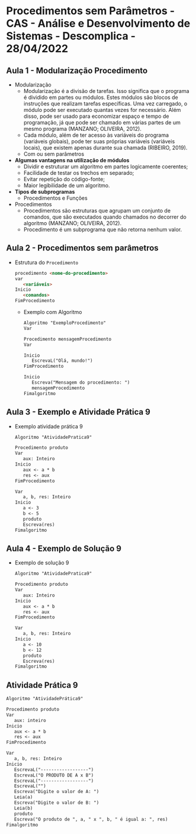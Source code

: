 # Procedimentos sem Parâmetros - CAS - Análise e Desenvolvimento de Sistemas - Descomplica - 28/04/2022

## Aula 1 - Modularização Procedimento

- Modularização
    - Modularização é a divisão de tarefas. Isso significa que o programa é dividido em partes ou módulos. Estes módulos são blocos de instruções que realizam tarefas específicas. Uma vez carregado, o módulo pode ser executado quantas vezes for necessário. Além disso, pode ser usado para economizar espaço e tempo de programação, já que pode ser chamado em várias partes de um mesmo programa (MANZANO; OLIVEIRA, 2012).
    - Cada módulo, além de ter acesso às variáveis do programa (variáveis globais), pode ter suas próprias variáveis (variáveis locais), que existem apenas durante sua chamada (RIBEIRO, 2019).
    - Com ou sem parâmetros
- **Algumas vantagens na utilização de módulos**
    - Dividir e estruturar um algoritmo em partes logicamente coerentes;
    - Facilidade de testar os trechos em separado;
    - Evitar repetição do código-fonte;
    - Maior legibilidade de um algoritmo.
- **Tipos de subprogramas**
    - Procedimentos e Funções
- Procedimentos
    - Procedimentos são estruturas que agrupam um conjunto de comandos, que são executados quando chamados no decorrer do algoritmo (MANZANO; OLIVEIRA, 2012).
    - Procedimento é um subprograma que não retorna nenhum valor.

## Aula 2 - Procedimentos sem parâmetros

- Estrutura do `Procedimento`
    
    ```markdown
    procedimento <nome-do-procedimento>
    var
       <variáveis>
    Inicio
       <comandos>
    FimProcedimento
    ```
    
    - Exemplo com Algoritmo
        
        ```markdown
        Algoritmo "ExemploProcedimento"
        Var
        
        Procedimento mensagemProcedimento
        Var
        
        Inicio
           EscrevaL("Olá, mundo!")
        FimProcedimento
        
        Inicio
           Escreva("Mensagem do procedimento: ")
           mensagemProcedimento
        Fimalgoritmo
        ```
        

## Aula 3 - Exemplo e Atividade Prática 9

- Exemplo atividade prática 9
    
    ```markdown
    Algoritmo "AtividadePratica9"
    
    Procedimento produto
    Var
       aux: Inteiro
    Inicio
       aux <- a * b
       res <- aux
    FimProcedimento
    
    Var
       a, b, res: Inteiro
    Inicio
       a <- 3
       b <- 5
       produto
       Escreva(res)
    Fimalgoritmo
    ```
    

## Aula 4 - Exemplo de Solução 9

- Exemplo de solução 9
    
    ```markdown
    Algoritmo "AtividadePratica9"
    
    Procedimento produto
    Var
       aux: Inteiro
    Inicio
       aux <- a * b
       res <- aux
    FimProcedimento
    
    Var
       a, b, res: Inteiro
    Inicio
       a <- 10
       b <- 12
       produto
       Escreva(res)
    Fimalgoritmo
    ```
    

## Atividade Prática 9

```markdown
Algoritmo "AtividadePrática9"

Procedimento produto
Var
   aux: inteiro
Inicio
   aux <- a * b
   res <- aux
FimProcedimento

Var
   a, b, res: Inteiro
Inicio
   EscrevaL("------------------")
   EscrevaL("O PRODUTO DE A x B")
   EscrevaL("------------------")
   EscrevaL("")
   Escreva("Digite o valor de A: ")
   Leia(a)
   Escreva("Digite o valor de B: ")
   Leia(b)
   produto
   Escreva("O produto de ", a, " x ", b, " é igual a: ", res)
Fimalgoritmo
```